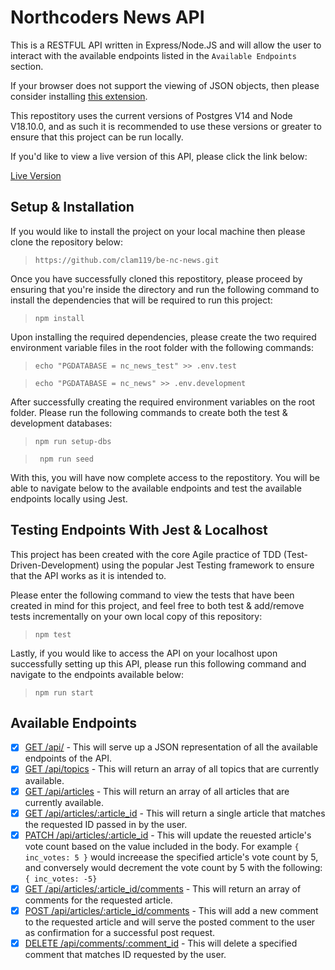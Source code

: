 # Northcoders News API
This is a RESTFUL API written in Express/Node.JS and will allow the user to interact with the available endpoints listed in the `Available Endpoints` section.

If your browser does not support the viewing of JSON objects, then please consider installing [this extension](https://chrome.google.com/webstore/detail/json-viewer/gbmdgpbipfallnflgajpaliibnhdgobh).

This repostitory uses the current versions of Postgres V14 and Node V18.10.0, and as such it is recommended to use these versions or greater to ensure that this project can be run locally. 

If you'd like to view a live version of this API, please click the link below:

[Live Version](https://clam119-northcoders-news-api.herokuapp.com/api)

## Setup & Installation
If you would like to install the project on your local machine then please clone the repository below:
> ```https://github.com/clam119/be-nc-news.git```

Once you have successfully cloned this repostitory, please proceed by ensuring that you're inside the directory and run the following command to install the dependencies that will be required to run this project:
> ```npm install```

Upon installing the required dependencies, please create the two required environment variable files in the root folder with the following commands:
> ```echo "PGDATABASE = nc_news_test" >> .env.test```

> ```echo "PGDATABASE = nc_news" >> .env.development```

After successfully creating the required environment variables on the root folder. Please run the following commands to create both the test & development databases:
> ```npm run setup-dbs```

> ``` npm run seed```

With this, you will have now complete access to the repostitory. You will be able to navigate below to the available endpoints and test the available endpoints locally using Jest.

## Testing Endpoints With Jest & Localhost
This project has been created with the core Agile practice of TDD (Test-Driven-Development) using the popular Jest Testing framework to ensure that the API works as it is intended to.

Please enter the following command to view the tests that have been created in mind for this project, and feel free to both test & add/remove tests incrementally on your own local copy of this repository:
> ```npm test```

Lastly, if you would like to access the API on your localhost upon successfully setting up this API, please run this following command and navigate to the endpoints available below:
> ```npm run start```
## Available Endpoints
* [x] [GET /api/](localhost:9090/api) - This will serve up a JSON representation of all the available endpoints of the API.
* [x] [GET /api/topics](localhost:9090/api/topics) - This will return an array of all topics that are currently available.
* [x] [GET /api/articles](localhost:9090/api/articles) - This will return an array of all articles that are currently available.
* [x] [GET /api/articles/:article_id](localhost:9090/api/articles/:article_id) - This will return a single article that matches the requested ID passed in by the user.
* [x] [PATCH /api/articles/:article_id](localhost:9090/api/articles/:article_id) - This will update the reuested article's vote count based on the value included in the body. For example `{ inc_votes: 5 }` would increease the specified article's vote count by 5, and conversely would decrement the vote count by 5 with the following: `{ inc_votes: -5}`  
* [x] [GET /api/articles/:article_id/comments](localhost:9090/api/articles/:article_id/comments) - This will return an array of comments for the requested article.
* [x] [POST /api/articles/:article_id/comments](localhost:9090/api/articles/:article-id/comments) - This will add a new comment to the requested article and will serve the posted comment to the user as confirmation for a successful post request.
* [x] [DELETE /api/comments/:comment_id](localhost:9090/api/comments/:comment_id) - This will delete a specified comment that matches ID requested by the user. 

